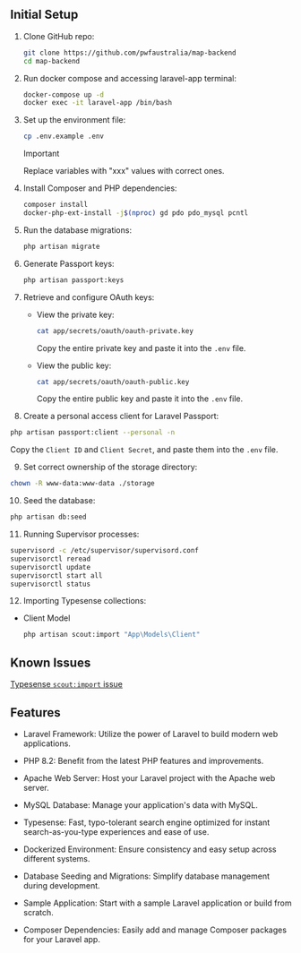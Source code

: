 ## Initial Setup

1. Clone GitHub repo:
   ```bash
   git clone https://github.com/pwfaustralia/map-backend
   cd map-backend
   ```
   
2. Run docker compose and accessing laravel-app terminal:
   ```bash
   docker-compose up -d
   docker exec -it laravel-app /bin/bash
   ```
   
3. Set up the environment file:

   ```bash
   cp .env.example .env
   ```
   > [!IMPORTANT]
   > Replace variables with "xxx" values with correct ones.
   
4. Install Composer and PHP dependencies:
   ```bash
   composer install
   docker-php-ext-install -j$(nproc) gd pdo pdo_mysql pcntl
   ```

5. Run the database migrations:

   ```bash
   php artisan migrate
   ```

6. Generate Passport keys:

   ```bash
   php artisan passport:keys
   ```

7. Retrieve and configure OAuth keys:

   - View the private key:

     ```bash
     cat app/secrets/oauth/oauth-private.key
     ```

     Copy the entire private key and paste it into the `.env` file.

   - View the public key:
     ```bash
     cat app/secrets/oauth/oauth-public.key
     ```
     Copy the entire public key and paste it into the `.env` file.

8.  Create a personal access client for Laravel Passport:

   ```bash
   php artisan passport:client --personal -n
   ```

   Copy the `Client ID` and `Client Secret`, and paste them into the `.env` file.

9.  Set correct ownership of the storage directory:

```bash
chown -R www-data:www-data ./storage
```

10. Seed the database:

```bash
php artisan db:seed
```

11. Running Supervisor processes:

```bash
supervisord -c /etc/supervisor/supervisord.conf
supervisorctl reread
supervisorctl update
supervisorctl start all
supervisorctl status
```
12. Importing Typesense collections:

- Client Model
  ```bash
  php artisan scout:import "App\Models\Client"
  ```

## Known Issues

[Typesense `scout:import` issue](https://github.com/laravel/scout/issues/822)

## Features

- Laravel Framework: Utilize the power of Laravel to build modern web applications.

- PHP 8.2: Benefit from the latest PHP features and improvements.

- Apache Web Server: Host your Laravel project with the Apache web server.

- MySQL Database: Manage your application's data with MySQL.
- Typesense: Fast, typo-tolerant search engine optimized for instant search-as-you-type experiences and ease of use.

- Dockerized Environment: Ensure consistency and easy setup across different systems.

- Database Seeding and Migrations: Simplify database management during development.

- Sample Application: Start with a sample Laravel application or build from scratch.

- Composer Dependencies: Easily add and manage Composer packages for your Laravel app.
